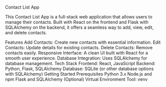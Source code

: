 Contact List App

This Contact List App is a full-stack web application that allows users to manage their contacts. Built with React on the frontend and Flask with SQLAlchemy on the backend, it offers a seamless way to add, view, edit, and delete contacts.

Features
Add Contacts: Create new contacts with essential information.
Edit Contacts: Update details for existing contacts.
Delete Contacts: Remove contacts easily.
Responsive Interface: A clean UI built with React for a smooth user experience.
Database Integration: Uses SQLAlchemy for database management.
Tech Stack
Frontend: React, JavaScript
Backend: Python, Flask, SQLAlchemy
Database: SQLite (or other database options with SQLAlchemy)
Getting Started
Prerequisites
Python 3.x
Node.js and npm
Flask and SQLAlchemy
(Optional) Virtual Environment Tool: venv
